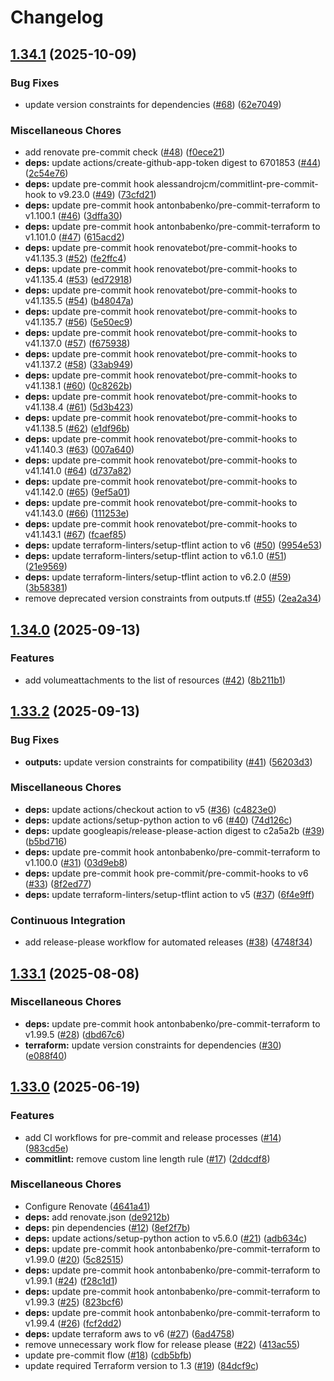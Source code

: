# Changelog

## [1.34.1](https://github.com/opzkit/terraform-aws-k8s-addons-cluster-autoscaler/compare/v1.34.0...v1.34.1) (2025-10-09)


### Bug Fixes

* update version constraints for dependencies ([#68](https://github.com/opzkit/terraform-aws-k8s-addons-cluster-autoscaler/issues/68)) ([62e7049](https://github.com/opzkit/terraform-aws-k8s-addons-cluster-autoscaler/commit/62e70497750b79c084bcef4d847d36d562728ff3))


### Miscellaneous Chores

* add renovate pre-commit check ([#48](https://github.com/opzkit/terraform-aws-k8s-addons-cluster-autoscaler/issues/48)) ([f0ece21](https://github.com/opzkit/terraform-aws-k8s-addons-cluster-autoscaler/commit/f0ece21359eb70ab851c2c5e838bfa6ab8612f4f))
* **deps:** update actions/create-github-app-token digest to 6701853 ([#44](https://github.com/opzkit/terraform-aws-k8s-addons-cluster-autoscaler/issues/44)) ([2c54e76](https://github.com/opzkit/terraform-aws-k8s-addons-cluster-autoscaler/commit/2c54e76062a7a8416e1d3b5b5f163b929fea8107))
* **deps:** update pre-commit hook alessandrojcm/commitlint-pre-commit-hook to v9.23.0 ([#49](https://github.com/opzkit/terraform-aws-k8s-addons-cluster-autoscaler/issues/49)) ([73cfd21](https://github.com/opzkit/terraform-aws-k8s-addons-cluster-autoscaler/commit/73cfd2185644cf665749397de0690e8a9996993c))
* **deps:** update pre-commit hook antonbabenko/pre-commit-terraform to v1.100.1 ([#46](https://github.com/opzkit/terraform-aws-k8s-addons-cluster-autoscaler/issues/46)) ([3dffa30](https://github.com/opzkit/terraform-aws-k8s-addons-cluster-autoscaler/commit/3dffa30c4becac84f00b5e3dbee7e7d72e2434bc))
* **deps:** update pre-commit hook antonbabenko/pre-commit-terraform to v1.101.0 ([#47](https://github.com/opzkit/terraform-aws-k8s-addons-cluster-autoscaler/issues/47)) ([615acd2](https://github.com/opzkit/terraform-aws-k8s-addons-cluster-autoscaler/commit/615acd2510ebfe519f0b321de4874582b7a10c27))
* **deps:** update pre-commit hook renovatebot/pre-commit-hooks to v41.135.3 ([#52](https://github.com/opzkit/terraform-aws-k8s-addons-cluster-autoscaler/issues/52)) ([fe2ffc4](https://github.com/opzkit/terraform-aws-k8s-addons-cluster-autoscaler/commit/fe2ffc4a4eae7f4f85166f453678ffeba86a73e2))
* **deps:** update pre-commit hook renovatebot/pre-commit-hooks to v41.135.4 ([#53](https://github.com/opzkit/terraform-aws-k8s-addons-cluster-autoscaler/issues/53)) ([ed72918](https://github.com/opzkit/terraform-aws-k8s-addons-cluster-autoscaler/commit/ed729187881573778ce9f945c5420f1d632d9d91))
* **deps:** update pre-commit hook renovatebot/pre-commit-hooks to v41.135.5 ([#54](https://github.com/opzkit/terraform-aws-k8s-addons-cluster-autoscaler/issues/54)) ([b48047a](https://github.com/opzkit/terraform-aws-k8s-addons-cluster-autoscaler/commit/b48047aaf2b334b7637969acf94397e85083a9b6))
* **deps:** update pre-commit hook renovatebot/pre-commit-hooks to v41.135.7 ([#56](https://github.com/opzkit/terraform-aws-k8s-addons-cluster-autoscaler/issues/56)) ([5e50ec9](https://github.com/opzkit/terraform-aws-k8s-addons-cluster-autoscaler/commit/5e50ec9b30a7a6ba6970ded0f009822769b9f3db))
* **deps:** update pre-commit hook renovatebot/pre-commit-hooks to v41.137.0 ([#57](https://github.com/opzkit/terraform-aws-k8s-addons-cluster-autoscaler/issues/57)) ([f675938](https://github.com/opzkit/terraform-aws-k8s-addons-cluster-autoscaler/commit/f6759380141b14a49fa7c8a9fb3a0b68e1a1252b))
* **deps:** update pre-commit hook renovatebot/pre-commit-hooks to v41.137.2 ([#58](https://github.com/opzkit/terraform-aws-k8s-addons-cluster-autoscaler/issues/58)) ([33ab949](https://github.com/opzkit/terraform-aws-k8s-addons-cluster-autoscaler/commit/33ab9494702bf40beef76d8983cf236657b0863a))
* **deps:** update pre-commit hook renovatebot/pre-commit-hooks to v41.138.1 ([#60](https://github.com/opzkit/terraform-aws-k8s-addons-cluster-autoscaler/issues/60)) ([0c8262b](https://github.com/opzkit/terraform-aws-k8s-addons-cluster-autoscaler/commit/0c8262b687ecf786dd71b080b985108b68648c75))
* **deps:** update pre-commit hook renovatebot/pre-commit-hooks to v41.138.4 ([#61](https://github.com/opzkit/terraform-aws-k8s-addons-cluster-autoscaler/issues/61)) ([5d3b423](https://github.com/opzkit/terraform-aws-k8s-addons-cluster-autoscaler/commit/5d3b42374b6ea8acbed8125b9215a4e2fd2ce39d))
* **deps:** update pre-commit hook renovatebot/pre-commit-hooks to v41.138.5 ([#62](https://github.com/opzkit/terraform-aws-k8s-addons-cluster-autoscaler/issues/62)) ([e1df96b](https://github.com/opzkit/terraform-aws-k8s-addons-cluster-autoscaler/commit/e1df96b14480bfa6950c533b800006af86eb17f8))
* **deps:** update pre-commit hook renovatebot/pre-commit-hooks to v41.140.3 ([#63](https://github.com/opzkit/terraform-aws-k8s-addons-cluster-autoscaler/issues/63)) ([007a640](https://github.com/opzkit/terraform-aws-k8s-addons-cluster-autoscaler/commit/007a64032176af18806b3d026030a0663aa10192))
* **deps:** update pre-commit hook renovatebot/pre-commit-hooks to v41.141.0 ([#64](https://github.com/opzkit/terraform-aws-k8s-addons-cluster-autoscaler/issues/64)) ([d737a82](https://github.com/opzkit/terraform-aws-k8s-addons-cluster-autoscaler/commit/d737a828fc937ecf4108e725f6f803af4bbb5113))
* **deps:** update pre-commit hook renovatebot/pre-commit-hooks to v41.142.0 ([#65](https://github.com/opzkit/terraform-aws-k8s-addons-cluster-autoscaler/issues/65)) ([9ef5a01](https://github.com/opzkit/terraform-aws-k8s-addons-cluster-autoscaler/commit/9ef5a016ed260344ffa902f372089c089d832a97))
* **deps:** update pre-commit hook renovatebot/pre-commit-hooks to v41.143.0 ([#66](https://github.com/opzkit/terraform-aws-k8s-addons-cluster-autoscaler/issues/66)) ([111253e](https://github.com/opzkit/terraform-aws-k8s-addons-cluster-autoscaler/commit/111253e5c073c11ad3f643890da30772fae8c22a))
* **deps:** update pre-commit hook renovatebot/pre-commit-hooks to v41.143.1 ([#67](https://github.com/opzkit/terraform-aws-k8s-addons-cluster-autoscaler/issues/67)) ([fcaef85](https://github.com/opzkit/terraform-aws-k8s-addons-cluster-autoscaler/commit/fcaef85f3e690ca1f12180c3a5fa670ca7364f26))
* **deps:** update terraform-linters/setup-tflint action to v6 ([#50](https://github.com/opzkit/terraform-aws-k8s-addons-cluster-autoscaler/issues/50)) ([9954e53](https://github.com/opzkit/terraform-aws-k8s-addons-cluster-autoscaler/commit/9954e5370e3f9cc4341e54fc867b13d3c877fbc2))
* **deps:** update terraform-linters/setup-tflint action to v6.1.0 ([#51](https://github.com/opzkit/terraform-aws-k8s-addons-cluster-autoscaler/issues/51)) ([21e9569](https://github.com/opzkit/terraform-aws-k8s-addons-cluster-autoscaler/commit/21e95694b2c618896fae06eb73471c8e5f5e903d))
* **deps:** update terraform-linters/setup-tflint action to v6.2.0 ([#59](https://github.com/opzkit/terraform-aws-k8s-addons-cluster-autoscaler/issues/59)) ([3b58381](https://github.com/opzkit/terraform-aws-k8s-addons-cluster-autoscaler/commit/3b58381013ad20c24b97de3bedd79ff9bc59d6ed))
* remove deprecated version constraints from outputs.tf ([#55](https://github.com/opzkit/terraform-aws-k8s-addons-cluster-autoscaler/issues/55)) ([2ea2a34](https://github.com/opzkit/terraform-aws-k8s-addons-cluster-autoscaler/commit/2ea2a34c2634216e2eeb60325dde5e5b29b4550c))

## [1.34.0](https://github.com/opzkit/terraform-aws-k8s-addons-cluster-autoscaler/compare/v1.33.2...v1.34.0) (2025-09-13)


### Features

* add volumeattachments to the list of resources ([#42](https://github.com/opzkit/terraform-aws-k8s-addons-cluster-autoscaler/issues/42)) ([8b211b1](https://github.com/opzkit/terraform-aws-k8s-addons-cluster-autoscaler/commit/8b211b125d7fd2eedeb146a9c5306b17141ec6de))

## [1.33.2](https://github.com/opzkit/terraform-aws-k8s-addons-cluster-autoscaler/compare/v1.33.1...v1.33.2) (2025-09-13)


### Bug Fixes

* **outputs:** update version constraints for compatibility ([#41](https://github.com/opzkit/terraform-aws-k8s-addons-cluster-autoscaler/issues/41)) ([56203d3](https://github.com/opzkit/terraform-aws-k8s-addons-cluster-autoscaler/commit/56203d347d779efc5f946c917d339eefbd1d10bb))


### Miscellaneous Chores

* **deps:** update actions/checkout action to v5 ([#36](https://github.com/opzkit/terraform-aws-k8s-addons-cluster-autoscaler/issues/36)) ([c4823e0](https://github.com/opzkit/terraform-aws-k8s-addons-cluster-autoscaler/commit/c4823e0dfd90d56e8f21df9a1c210e9a9bdcf891))
* **deps:** update actions/setup-python action to v6 ([#40](https://github.com/opzkit/terraform-aws-k8s-addons-cluster-autoscaler/issues/40)) ([74d126c](https://github.com/opzkit/terraform-aws-k8s-addons-cluster-autoscaler/commit/74d126c15ac8c7df77068f5794490636e229e1c1))
* **deps:** update googleapis/release-please-action digest to c2a5a2b ([#39](https://github.com/opzkit/terraform-aws-k8s-addons-cluster-autoscaler/issues/39)) ([b5bd716](https://github.com/opzkit/terraform-aws-k8s-addons-cluster-autoscaler/commit/b5bd71648737fbe89fe7963435811ef75affa11e))
* **deps:** update pre-commit hook antonbabenko/pre-commit-terraform to v1.100.0 ([#31](https://github.com/opzkit/terraform-aws-k8s-addons-cluster-autoscaler/issues/31)) ([03d9eb8](https://github.com/opzkit/terraform-aws-k8s-addons-cluster-autoscaler/commit/03d9eb8f5c1626181c00667235d0eeb69f00e33c))
* **deps:** update pre-commit hook pre-commit/pre-commit-hooks to v6 ([#33](https://github.com/opzkit/terraform-aws-k8s-addons-cluster-autoscaler/issues/33)) ([8f2ed77](https://github.com/opzkit/terraform-aws-k8s-addons-cluster-autoscaler/commit/8f2ed777524fa106fe2b664dc8165dd2b27f0446))
* **deps:** update terraform-linters/setup-tflint action to v5 ([#37](https://github.com/opzkit/terraform-aws-k8s-addons-cluster-autoscaler/issues/37)) ([6f4e9ff](https://github.com/opzkit/terraform-aws-k8s-addons-cluster-autoscaler/commit/6f4e9ffc8cbef6d6f06490c03ce8c5cca66ef665))


### Continuous Integration

* add release-please workflow for automated releases ([#38](https://github.com/opzkit/terraform-aws-k8s-addons-cluster-autoscaler/issues/38)) ([4748f34](https://github.com/opzkit/terraform-aws-k8s-addons-cluster-autoscaler/commit/4748f342c5fc58cb4fee82c204ab6778bda757ca))

## [1.33.1](https://github.com/opzkit/terraform-aws-k8s-addons-cluster-autoscaler/compare/v1.33.0...v1.33.1) (2025-08-08)


### Miscellaneous Chores

* **deps:** update pre-commit hook antonbabenko/pre-commit-terraform to v1.99.5 ([#28](https://github.com/opzkit/terraform-aws-k8s-addons-cluster-autoscaler/issues/28)) ([dbd67c6](https://github.com/opzkit/terraform-aws-k8s-addons-cluster-autoscaler/commit/dbd67c69a120eeeab17e0d064dbaf91dc1bad39b))
* **terraform:** update version constraints for dependencies ([#30](https://github.com/opzkit/terraform-aws-k8s-addons-cluster-autoscaler/issues/30)) ([e088f40](https://github.com/opzkit/terraform-aws-k8s-addons-cluster-autoscaler/commit/e088f400014a9c79eac3019dcb9e8c9001092d41))

## [1.33.0](https://github.com/opzkit/terraform-aws-k8s-addons-cluster-autoscaler/compare/v1.32.1...v1.33.0) (2025-06-19)


### Features

* add CI workflows for pre-commit and release processes ([#14](https://github.com/opzkit/terraform-aws-k8s-addons-cluster-autoscaler/issues/14)) ([983cd5e](https://github.com/opzkit/terraform-aws-k8s-addons-cluster-autoscaler/commit/983cd5e2c3de7a22123ca8751893c9a6d3e270ee))
* **commitlint:** remove custom line length rule ([#17](https://github.com/opzkit/terraform-aws-k8s-addons-cluster-autoscaler/issues/17)) ([2ddcdf8](https://github.com/opzkit/terraform-aws-k8s-addons-cluster-autoscaler/commit/2ddcdf8be781b5d3faba7b9dcc93eb466a9ed2d9))


### Miscellaneous Chores

* Configure Renovate ([4641a41](https://github.com/opzkit/terraform-aws-k8s-addons-cluster-autoscaler/commit/4641a41d99c600677d9d88edb4c0f4cca37a7381))
* **deps:** add renovate.json ([de9212b](https://github.com/opzkit/terraform-aws-k8s-addons-cluster-autoscaler/commit/de9212b2e44884b234e43e024a2df7b61652094f))
* **deps:** pin dependencies ([#12](https://github.com/opzkit/terraform-aws-k8s-addons-cluster-autoscaler/issues/12)) ([8ef2f7b](https://github.com/opzkit/terraform-aws-k8s-addons-cluster-autoscaler/commit/8ef2f7b0c755ef580dbfd76a8b9a1df3769c433e))
* **deps:** update actions/setup-python action to v5.6.0 ([#21](https://github.com/opzkit/terraform-aws-k8s-addons-cluster-autoscaler/issues/21)) ([adb634c](https://github.com/opzkit/terraform-aws-k8s-addons-cluster-autoscaler/commit/adb634cfc0fc1d82c7082f14c774a7eb73c2868c))
* **deps:** update pre-commit hook antonbabenko/pre-commit-terraform to v1.99.0 ([#20](https://github.com/opzkit/terraform-aws-k8s-addons-cluster-autoscaler/issues/20)) ([5c82515](https://github.com/opzkit/terraform-aws-k8s-addons-cluster-autoscaler/commit/5c82515536fdedecaa95f0a1fd1e0971f375d047))
* **deps:** update pre-commit hook antonbabenko/pre-commit-terraform to v1.99.1 ([#24](https://github.com/opzkit/terraform-aws-k8s-addons-cluster-autoscaler/issues/24)) ([f28c1d1](https://github.com/opzkit/terraform-aws-k8s-addons-cluster-autoscaler/commit/f28c1d1aafbdb1077e237c8f601c61bd5c08eb45))
* **deps:** update pre-commit hook antonbabenko/pre-commit-terraform to v1.99.3 ([#25](https://github.com/opzkit/terraform-aws-k8s-addons-cluster-autoscaler/issues/25)) ([823bcf6](https://github.com/opzkit/terraform-aws-k8s-addons-cluster-autoscaler/commit/823bcf673418d9c54a7c1188290c28f43287c8ef))
* **deps:** update pre-commit hook antonbabenko/pre-commit-terraform to v1.99.4 ([#26](https://github.com/opzkit/terraform-aws-k8s-addons-cluster-autoscaler/issues/26)) ([fcf2dd2](https://github.com/opzkit/terraform-aws-k8s-addons-cluster-autoscaler/commit/fcf2dd21805af44cbe9724f62074dbaba2278ea3))
* **deps:** update terraform aws to v6 ([#27](https://github.com/opzkit/terraform-aws-k8s-addons-cluster-autoscaler/issues/27)) ([6ad4758](https://github.com/opzkit/terraform-aws-k8s-addons-cluster-autoscaler/commit/6ad47580c0db33567f81331b26a61b5d752588ff))
* remove unnecessary work flow for release please ([#22](https://github.com/opzkit/terraform-aws-k8s-addons-cluster-autoscaler/issues/22)) ([413ac55](https://github.com/opzkit/terraform-aws-k8s-addons-cluster-autoscaler/commit/413ac55bde718e7ac6a4424c44e90863273679a2))
* update pre-commit flow ([#18](https://github.com/opzkit/terraform-aws-k8s-addons-cluster-autoscaler/issues/18)) ([cdb5bfb](https://github.com/opzkit/terraform-aws-k8s-addons-cluster-autoscaler/commit/cdb5bfbe7284feb222fd35c800e0a439884445e4))
* update required Terraform version to 1.3 ([#19](https://github.com/opzkit/terraform-aws-k8s-addons-cluster-autoscaler/issues/19)) ([84dcf9c](https://github.com/opzkit/terraform-aws-k8s-addons-cluster-autoscaler/commit/84dcf9c785caf9f39706debd8c2c6d6d6ab5b146))
